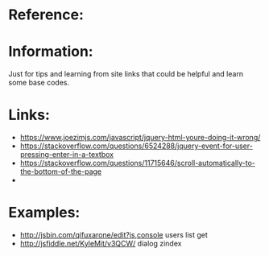 # Reference:

# Information:
 Just for tips and learning from site links that could be helpful and learn some base codes.

# Links:
 * https://www.joezimjs.com/javascript/jquery-html-youre-doing-it-wrong/
 * https://stackoverflow.com/questions/6524288/jquery-event-for-user-pressing-enter-in-a-textbox
 * https://stackoverflow.com/questions/11715646/scroll-automatically-to-the-bottom-of-the-page
 * 


# Examples:
 * http://jsbin.com/qifuxarone/edit?js,console users list get
 * http://jsfiddle.net/KyleMit/v3QCW/ dialog zindex